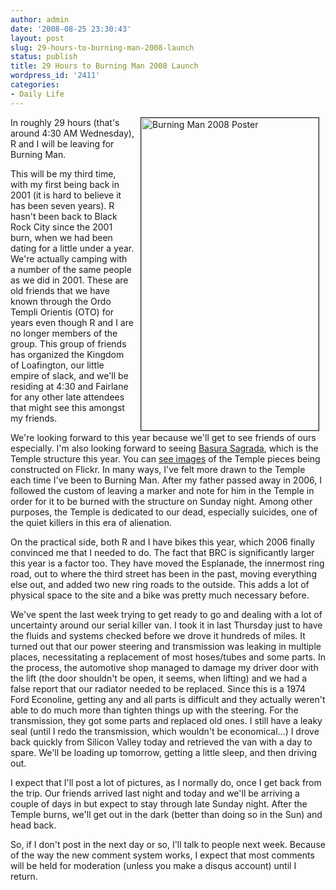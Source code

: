```yaml
---
author: admin
date: '2008-08-25 23:30:43'
layout: post
slug: 29-hours-to-burning-man-2008-launch
status: publish
title: 29 Hours to Burning Man 2008 Launch
wordpress_id: '2411'
categories:
- Daily Life
---
```

<a href="http://www.flickr.com/photos/albill/2798665686/" title="Burning Man 2008 Poster by albill, on Flickr"><img align="right" border="1" hspace="10" src="http://farm4.static.flickr.com/3150/2798665686_9c7b7a8235.jpg" width="284" height="500" alt="Burning Man 2008 Poster" /></a> In roughly 29 hours (that's around 4:30 AM Wednesday), R and I will be leaving for Burning Man. 

This will be my third time, with my first being back in 2001 (it is hard to believe it has been seven years). R hasn't been back to Black Rock City since the 2001 burn, when we had been dating for a little under a year. We're actually camping with a number of the same people as we did in 2001. These are old friends that we have known through the Ordo Templi Orientis (OTO) for years even though R and I are no longer members of the group. This group of friends has organized the Kingdom of Loafington, our little empire of slack, and we'll be residing at 4:30 and Fairlane for any other late attendees that might see this amongst my friends.

We're looking forward to this year because we'll get to see friends of ours especially. I'm also looking forward to seeing <a href="http://basurasagrada.org/">Basura Sagrada</a>, which is the Temple structure this year. You can <a href="http://flickr.com/photos/danieljung/sets/72157605654829884/">see images</a> of the Temple pieces being constructed on Flickr. In many ways, I've felt more drawn to the Temple each time I've been to Burning Man. After my father passed away in 2006, I followed the custom of leaving a marker and note for him in the Temple in order for it to be burned with the structure on Sunday night. Among other purposes, the Temple is dedicated to our dead, especially suicides, one of the quiet killers in this era of alienation.

On the practical side, both R and I have bikes this year, which 2006 finally convinced me that I needed to do. The fact that BRC is significantly larger this year is a factor too. They have moved the Esplanade, the innermost ring road, out to where the third street has been in the past, moving everything else out, and added two new ring roads to the outside. This adds a lot of physical space to the site and a bike was pretty much necessary before.

We've spent the last week trying to get ready to go and dealing with a lot of uncertainty around our serial killer van. I took it in last Thursday just to have the fluids and systems checked before we drove it hundreds of miles. It turned out that our power steering and transmission was leaking in multiple places, necessitating a replacement of most hoses/tubes and some parts. In the process, the automotive shop managed to damage my driver door with the lift (the door shouldn't be open, it seems, when lifting) and we had a false report that our radiator needed to be replaced. Since this is a 1974 Ford Econoline, getting any and all parts is difficult and they actually weren't able to do much more than tighten things up with the steering. For the transmission, they got some parts and replaced old ones. I still have a leaky seal (until I redo the transmission, which wouldn't be economical...) I drove back quickly from Silicon Valley today and retrieved the van with a day to spare. We'll be loading up tomorrow, getting a little sleep, and then driving out. 

I expect that I'll post a lot of pictures, as I normally do, once I get back from the trip. Our friends arrived last night and today and we'll be arriving a couple of days in but expect to stay through late Sunday night. After the Temple burns, we'll get out in the dark (better than doing so in the Sun) and head back. 

So, if I don't post in the next day or so, I'll talk to people next week. Because of the way the new comment system works, I expect that most comments will be held for moderation (unless you make a disqus account) until I return.
